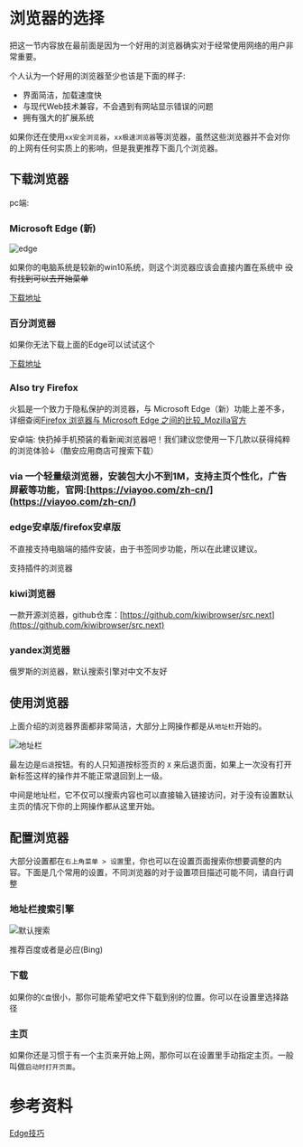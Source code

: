 # 浏览器的选择

把这一节内容放在最前面是因为一个好用的浏览器确实对于经常使用网络的用户非常重要。

个人认为一个好用的浏览器至少也该是下面的样子:

* 界面简洁，加载速度快
* 与现代Web技术兼容，不会遇到有网站显示错误的问题
* 拥有强大的扩展系统

如果你还在使用`xx安全浏览器`，`xx极速浏览器`等浏览器，虽然这些浏览器并不会对你的上网有任何实质上的影响，但是我更推荐下面几个浏览器。

## 下载浏览器
pc端:

### Microsoft Edge (新)

![edge](../img/chap2_edge.png)

如果你的电脑系统是较新的win10系统，则这个浏览器应该会直接内置在系统中 ~~没有找到可以去开始菜单~~

[下载地址](https://www.microsoft.com/zh-cn/edge)


### 百分浏览器

如果你无法下载上面的Edge可以试试这个

[下载地址](https://www.centbrowser.cn/)
###  Also try Firefox
火狐是一个致力于隐私保护的浏览器，与 Microsoft Edge（新）功能上差不多，详细查阅[Firefox 浏览器与 Microsoft Edge 之间的比较_Mozilla官方](https://www.mozilla.org/zh-CN/firefox/browsers/compare/edge/)

安卓端:
快扔掉手机预装的看新闻浏览器吧！我们建议您使用一下几款以获得纯粹的浏览体验↓（酷安应用商店可搜索下载）
### via 一个轻量级浏览器，安装包大小不到1M，支持主页个性化，广告屏蔽等功能，官网:[https://viayoo.com/zh-cn/](https://viayoo.com/zh-cn/)

### edge安卓版/firefox安卓版
不直接支持电脑端的插件安装，由于书签同步功能，所以在此建议建议。

   支持插件的浏览器
### kiwi浏览器
一款开源浏览器，github仓库：[https://github.com/kiwibrowser/src.next](https://github.com/kiwibrowser/src.next)

### yandex浏览器
俄罗斯的浏览器，默认搜索引擎对中文不友好



## 使用浏览器

上面介绍的浏览器界面都非常简洁，大部分上网操作都是从`地址栏`开始的。

![地址栏](../img/chap2_edge_location.png)

最左边是`后退`按钮。有的人只知道按标签页的 `X` 来后退页面，如果上一次没有打开新标签这样的操作并不能正常退回到上一级。

中间是地址栏，它不仅可以搜索内容也可以直接输入链接访问，对于没有设置默认主页的情况下你的上网操作都从这里开始。

## 配置浏览器

大部分设置都在`右上角菜单 > 设置`里，你也可以在设置页面搜索你想要调整的内容。下面是几个常用的设置，不同浏览器的对于设置项目描述可能不同，请自行调整

### 地址栏搜索引擎

![默认搜索](../img/chap2_default_search.png)

推荐百度或者是必应(Bing)

### 下载

如果你的`C盘`很小，那你可能希望吧文件下载到别的位置。你可以在设置里选择路径

### 主页

如果你还是习惯于有一个主页来开始上网，那你可以在设置里手动指定主页。一般叫做`启动时打开页面`。


# 参考资料

[Edge技巧](https://microsoftedgetips.microsoft.com/zh-cn/)